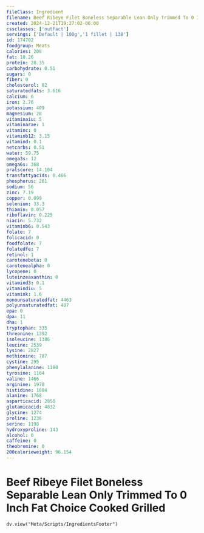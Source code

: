 ```yaml
---
fileClass: Ingredient
filename: Beef Ribeye Filet Boneless Separable Lean Only Trimmed To 0 Inch Fat Choice Cooked Grilled
created: 2024-12-21T19:27:02-06:00
cssclasses: ['nutFact']
servings: ['Default | 100g','1 fillet | 138']
id: 174702
foodgroup: Meats
calories: 208
fat: 10.26
protein: 28.35
carbohydrate: 0.51
sugars: 0
fiber: 0
cholesterol: 82
saturatedfats: 3.616
calcium: 6
iron: 2.76
potassium: 409
magnesium: 28
vitaminaiu: 5
vitaminarae: 1
vitaminc: 0
vitaminb12: 3.15
vitamind: 0.1
netcarbs: 0.51
water: 59.75
omega3s: 12
omega6s: 368
pralscore: 14.104
transfattyacids: 0.466
phosphorus: 261
sodium: 56
zinc: 7.19
copper: 0.099
selenium: 33.3
thiamin: 0.057
riboflavin: 0.225
niacin: 5.732
vitaminb6: 0.543
folate: 7
folicacid: 0
foodfolate: 7
folatedfe: 7
retinol: 1
carotenebeta: 0
carotenealpha: 0
lycopene: 0
luteinzeaxanthin: 0
vitamind3: 0.1
vitamindiu: 5
vitamink: 1.6
monounsaturatedfat: 4463
polyunsaturatedfat: 407
epa: 0
dpa: 11
dha: 1
tryptophan: 335
threonine: 1392
isoleucine: 1386
leucine: 2539
lysine: 2827
methionine: 787
cystine: 295
phenylalanine: 1180
tyrosine: 1104
valine: 1466
arginine: 1978
histidine: 1084
alanine: 1768
asparticacid: 2850
glutamicacid: 4832
glycine: 1274
proline: 1236
serine: 1198
hydroxyproline: 143
alcohol: 0
caffeine: 0
theobromine: 0
200calorieweight: 96.154
---
```


# Beef Ribeye Filet Boneless Separable Lean Only Trimmed To 0 Inch Fat Choice Cooked Grilled

```dataviewjs
dv.view("Meta/Scripts/IngredientsFooter")
```